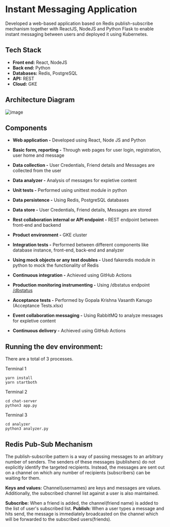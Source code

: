 # Instant Messaging Application

Developed a web-based application based on Redis publish-subscribe mechanism together with ReactJS, NodeJS and Python Flask to enable instant messaging between users and deployed it using Kubernetes.

## Tech Stack
- **Front end:** React, NodeJS
- **Back end:** Python
- **Databases:** Redis, PostgreSQL
- **API:** REST
- **Cloud:** GKE

## Architecture Diagram

![image](https://user-images.githubusercontent.com/29837264/177220721-5321f3ff-a6d6-4f0c-812a-9c08087cfbce.png)

## Components

- **Web application -** Developed using React, Node JS and Python
- **Basic form, reporting -** Through web pages for user login, registration, user home and message  
- **Data collection -** User Credentials, Friend details and Messages are collected from the user 
- **Data analyzer -** Analysis of messages for expletive content
- **Unit tests -** Performed using unittest module in python
- **Data persistence -** Using Redis, PostgreSQL databases
- **Data store -** User Credentials, Friend details, Messages are stored
- **Rest collaboration internal or API endpoint -** REST endpoint between front-end and backend
- **Product environment -** GKE cluster

- **Integration tests -** Performed between different components like database instance, front-end, back-end and analyzer
- **Using mock objects or any test doubles -** Used fakeredis module in python to mock the functionality of Redis
- **Continuous integration -** Achieved using GitHub Actions
- **Production monitoring instrumenting -** Using /dbstatus endpoint [/dbstatus](https://github.com/maazshaik/chat_app/wiki/Monitoring-DB-status)

- **Acceptance tests -** Performed by Gopala Krishna Vasanth Kanugo (Acceptance Tests.xlsx)
- **Event collaboration messaging -** Using RabbitMQ to analyze messages for expletive content
- **Continuous delivery -** Achieved using GitHub Actions

## Running the dev environment:

There are a total of 3 processes. 

Terminal 1
```
yarn install
yarn startboth
```

Terminal 2
```
cd chat-server
python3 app.py
```

Terminal 3
```
cd analyzer
python3 analyzer.py
```

## Redis Pub-Sub Mechanism

The publish-subscribe pattern is a way of passing messages to an arbitrary number of senders. The senders of these messages (publishers) do not explicitly identify the targeted recipients. Instead, the messages are sent out on a channel on which any number of recipients (subscribers) can be waiting for them.

**Keys and values:** Channel(usernames) are keys and messages are values. Additionally, the subscribed channel list against a user is also maintained.

**Subscribe:** When a friend is added, the channel(friend name) is added to the list of user's subscribed list.
**Publish:** When a user types a message and hits send, the message is immediately broadcasted on the channel which will be forwarded to the subscribed users(friends).
